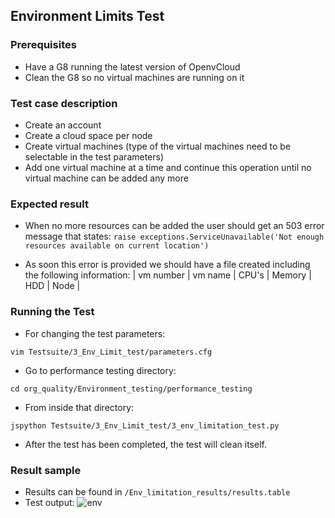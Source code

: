 ## Environment Limits Test

### Prerequisites
- Have a G8 running the latest version of OpenvCloud
- Clean the G8 so no virtual machines are running on it

### Test case description
- Create an account
- Create a cloud space per node
- Create virtual machines (type of the virtual machines need to be selectable in the test parameters) 
- Add one virtual machine at a time and continue this operation until no virtual machine can be added any more

### Expected result
- When no more resources can be added the user should get an 503 error message that states:
`raise exceptions.ServiceUnavailable('Not enough resources available on current location')`

- As soon this error is provided we should have a file created including the following information:
| vm number | vm name  | CPU's  | Memory | HDD | Node |

### Running the Test
- For changing the test parameters:
```
vim Testsuite/3_Env_Limit_test/parameters.cfg
```
- Go to performance testing directory:
```
cd org_quality/Environment_testing/performance_testing
```
- From inside that directory:
```
jspython Testsuite/3_Env_Limit_test/3_env_limitation_test.py 
```
- After the test has been completed, the test will clean itself.

### Result sample
- Results can be found in `/Env_limitation_results/results.table`
- Test output:
![env](https://cloud.githubusercontent.com/assets/15011431/14171111/e85dcee6-f739-11e5-86ea-8537bd7187f5.png)